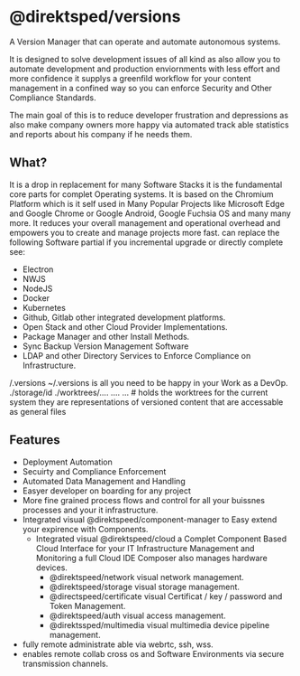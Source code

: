 # @direktsped/versions
A Version Manager that can operate and automate autonomous systems.

It is designed to solve development issues of all kind as also allow you to automate
development and production enviornments with less effort and more confidence it supplys
a greenfild workflow for your content management in a confined way so you can enforce 
Security and Other Compliance Standards.

The main goal of this is to reduce developer frustration and depressions as also make company owners
more happy via automated track able statistics and reports about his company if he needs them.

## What?
It is a drop in replacement for many Software Stacks it is the fundamental core parts for complet Operating systems. It is based on the Chromium Platform which is it self used in Many Popular Projects like Microsoft Edge and Google Chrome or Google Android, Google Fuchsia OS and many many more.
It reduces your overall management and operational overhead and empowers you to create and manage projects more fast.
can replace the following Software partial if you incremental upgrade or directly complete see:
- Electron
- NWJS
- NodeJS
- Docker
- Kubernetes
- Github, Gitlab other integrated development platforms.
- Open Stack and other Cloud Provider Implementations.
- Package Manager and other Install Methods.
- Sync Backup Version Management Software
- LDAP and other Directory Services to Enforce Compliance on Infrastructure.

/.versions ~/.versions is all you need to be happy in your Work as a DevOp.
./storage/id
./worktrees/.... .... ... # holds the worktrees for the current system they are representations of versioned content that are accessable as general files


## Features
- Deployment Automation
- Secuirty and Compliance Enforcement
- Automated Data Management and Handling
- Easyer developer on boarding for any project
- More fine grained process flows and control for all your buissnes processes and your it infrastructure.
- Integrated visual @direktspeed/component-manager to Easy extend your expirence with Components.
  - Integrated visual @direktspeed/cloud a Complet Component Based Cloud Interface for your IT Infrastructure Management and Monitoring a full Cloud IDE Composer also manages hardware devices.
    - @direktspeed/network visual network management.
    - @direktspeed/storage visual storage management.
    - @directspeed/certificate visual Certificat / key / password and Token Management.
    - @direktspeed/auth visual access management.
    - @direktssped/multimedia visual multimedia device pipeline management.
- fully remote administrate able via webrtc, ssh, wss.
- enables remote collab cross os and Software Environments via secure transmission channels.